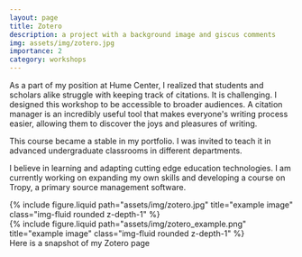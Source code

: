 ```yaml
---
layout: page
title: Zotero
description: a project with a background image and giscus comments
img: assets/img/zotero.jpg
importance: 2
category: workshops
---
```


As a part of my position at Hume Center, I realized that students and scholars alike struggle with keeping track of citations. It is challenging. I designed this workshop to be accessible to broader audiences. A citation manager is an incredibly useful tool that makes everyone's writing process easier, allowing them to discover the joys and pleasures of writing.

This course became a stable in my portfolio. I was invited to teach it in advanced undergraduate classrooms in different departments.

I believe in learning and adapting cutting edge education technologies. I am currently working on expanding my own skills and developing a course on Tropy, a primary source management software.

<div class="row justify-content-sm-center">
    <div class="col-sm-8 mt-3 mt-md-0">
        {% include figure.liquid path="assets/img/zotero.jpg" title="example image" class="img-fluid rounded z-depth-1" %}
    </div>
    <div class="col-sm-4 mt-3 mt-md-0">
        {% include figure.liquid path="assets/img/zotero_example.png" title="example image" class="img-fluid rounded z-depth-1" %}
    </div>
</div>
<div class="caption">
    Here is a snapshot of my Zotero page
</div>

